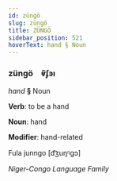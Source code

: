 ```yaml
---
id: züngö
slug: züngö
title: ZÜNGÖ
sidebar_position: 521
hoverText: hand § Noun
---
```


### züngö&emsp;<span kind="abugida">ⱴ̃ʄꜿı</span>

*hand* **§** Noun

**Verb**: to be a hand

**Noun**: hand

**Modifier**: hand-related

Fula junngo [d͡ʒuŋᵑɡɔ]

*Niger-Congo Language Family*